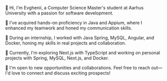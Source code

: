 👋 Hi, I'm Evghenii, a Computer Science Master's student at Aarhus University with a passion for software development.

🌟 I've acquired hands-on proficiency in Java and Appium, where I enhanced my teamwork and honed my communication skills.

💼 During an internship, I worked with Java Spring, MySQL, Angular, and Docker, honing my skills in real projects and collaboration.

🚀 Currently, I'm exploring Next.js with TypeScript and working on personal projects with Spring, MySQL, Next.js, and Docker.

📧 I'm open to new opportunities and collaborations. Feel free to reach out—I'd love to connect and discuss exciting prospects!
